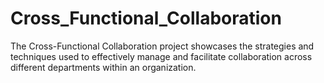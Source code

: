 # Cross_Functional_Collaboration
The Cross-Functional Collaboration project showcases the strategies and techniques used to effectively manage and facilitate collaboration across different departments within an organization. 
